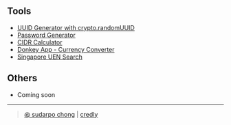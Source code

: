 <!--- (# sudarpo.net) -->

## Tools
- [UUID Generator with crypto.randomUUID](/uuid)
- [Password Generator](/password)
- [CIDR Calculator](/cidr)
- [Donkey App - Currency Converter](/donkey-app)
- [Singapore UEN Search](/uen-search)

## Others
- Coming soon

<hr/>

<blockquote class="blockquote sc-footer">
    <footer class="blockquote-footer">
        <a href="https://sudarpo.net">@ sudarpo chong</a> |
        <a href="https://www.credly.com/users/sudarpo-chong/badges" target="_blank">credly</a><br/>
    </footer>
</blockquote>
